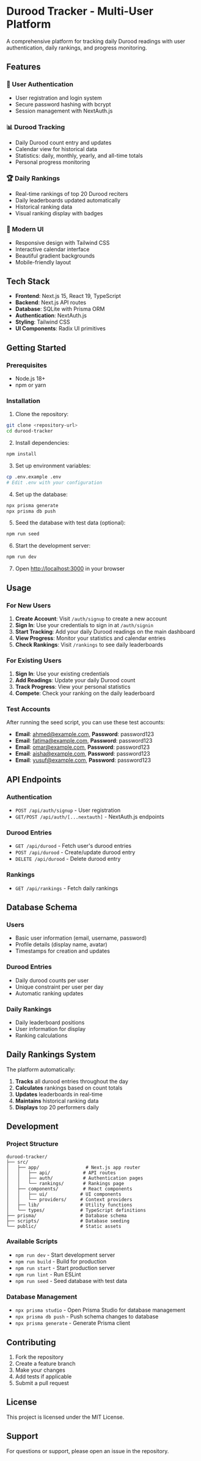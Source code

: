 # Durood Tracker - Multi-User Platform

A comprehensive platform for tracking daily Durood readings with user authentication, daily rankings, and progress monitoring.

## Features

### 🔐 User Authentication
- User registration and login system
- Secure password hashing with bcrypt
- Session management with NextAuth.js

### 📊 Durood Tracking
- Daily Durood count entry and updates
- Calendar view for historical data
- Statistics: daily, monthly, yearly, and all-time totals
- Personal progress monitoring

### 🏆 Daily Rankings
- Real-time rankings of top 20 Durood reciters
- Daily leaderboards updated automatically
- Historical ranking data
- Visual ranking display with badges

### 📱 Modern UI
- Responsive design with Tailwind CSS
- Interactive calendar interface
- Beautiful gradient backgrounds
- Mobile-friendly layout

## Tech Stack

- **Frontend**: Next.js 15, React 19, TypeScript
- **Backend**: Next.js API routes
- **Database**: SQLite with Prisma ORM
- **Authentication**: NextAuth.js
- **Styling**: Tailwind CSS
- **UI Components**: Radix UI primitives

## Getting Started

### Prerequisites

- Node.js 18+ 
- npm or yarn

### Installation

1. Clone the repository:
```bash
git clone <repository-url>
cd durood-tracker
```

2. Install dependencies:
```bash
npm install
```

3. Set up environment variables:
```bash
cp .env.example .env
# Edit .env with your configuration
```

4. Set up the database:
```bash
npx prisma generate
npx prisma db push
```

5. Seed the database with test data (optional):
```bash
npm run seed
```

6. Start the development server:
```bash
npm run dev
```

7. Open [http://localhost:3000](http://localhost:3000) in your browser

## Usage

### For New Users

1. **Create Account**: Visit `/auth/signup` to create a new account
2. **Sign In**: Use your credentials to sign in at `/auth/signin`
3. **Start Tracking**: Add your daily Durood readings on the main dashboard
4. **View Progress**: Monitor your statistics and calendar entries
5. **Check Rankings**: Visit `/rankings` to see daily leaderboards

### For Existing Users

1. **Sign In**: Use your existing credentials
2. **Add Readings**: Update your daily Durood count
3. **Track Progress**: View your personal statistics
4. **Compete**: Check your ranking on the daily leaderboard

### Test Accounts

After running the seed script, you can use these test accounts:

- **Email**: ahmed@example.com, **Password**: password123
- **Email**: fatima@example.com, **Password**: password123
- **Email**: omar@example.com, **Password**: password123
- **Email**: aisha@example.com, **Password**: password123
- **Email**: yusuf@example.com, **Password**: password123

## API Endpoints

### Authentication
- `POST /api/auth/signup` - User registration
- `GET/POST /api/auth/[...nextauth]` - NextAuth.js endpoints

### Durood Entries
- `GET /api/durood` - Fetch user's durood entries
- `POST /api/durood` - Create/update durood entry
- `DELETE /api/durood` - Delete durood entry

### Rankings
- `GET /api/rankings` - Fetch daily rankings

## Database Schema

### Users
- Basic user information (email, username, password)
- Profile details (display name, avatar)
- Timestamps for creation and updates

### Durood Entries
- Daily durood counts per user
- Unique constraint per user per day
- Automatic ranking updates

### Daily Rankings
- Daily leaderboard positions
- User information for display
- Ranking calculations

## Daily Rankings System

The platform automatically:

1. **Tracks** all durood entries throughout the day
2. **Calculates** rankings based on count totals
3. **Updates** leaderboards in real-time
4. **Maintains** historical ranking data
5. **Displays** top 20 performers daily

## Development

### Project Structure

```
durood-tracker/
├── src/
│   ├── app/                 # Next.js app router
│   │   ├── api/            # API routes
│   │   ├── auth/           # Authentication pages
│   │   └── rankings/       # Rankings page
│   ├── components/         # React components
│   │   ├── ui/            # UI components
│   │   └── providers/     # Context providers
│   ├── lib/               # Utility functions
│   └── types/             # TypeScript definitions
├── prisma/                # Database schema
├── scripts/               # Database seeding
└── public/                # Static assets
```

### Available Scripts

- `npm run dev` - Start development server
- `npm run build` - Build for production
- `npm run start` - Start production server
- `npm run lint` - Run ESLint
- `npm run seed` - Seed database with test data

### Database Management

- `npx prisma studio` - Open Prisma Studio for database management
- `npx prisma db push` - Push schema changes to database
- `npx prisma generate` - Generate Prisma client

## Contributing

1. Fork the repository
2. Create a feature branch
3. Make your changes
4. Add tests if applicable
5. Submit a pull request

## License

This project is licensed under the MIT License.

## Support

For questions or support, please open an issue in the repository.
